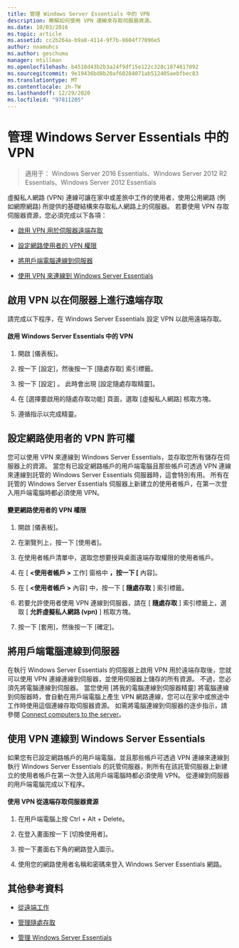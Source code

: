```yaml
---
title: 管理 Windows Server Essentials 中的 VPN
description: 瞭解如何使用 VPN 連線來存取伺服器資源。
ms.date: 10/03/2016
ms.topic: article
ms.assetid: cc2b264a-b9a8-4114-9f7b-8604f77096e5
author: nnamuhcs
ms.author: geschuma
manager: mtillman
ms.openlocfilehash: b4518d43b2b3a24f9df15e122c328c1874817092
ms.sourcegitcommit: 9e19436bd8b20af60284071ab512405aebfbec83
ms.translationtype: MT
ms.contentlocale: zh-TW
ms.lasthandoff: 12/29/2020
ms.locfileid: "97811205"
---
```

# <a name="manage-vpn-in-windows-server-essentials"></a>管理 Windows Server Essentials 中的 VPN

>適用于： Windows Server 2016 Essentials、Windows Server 2012 R2 Essentials、Windows Server 2012 Essentials

 虛擬私人網路 (VPN) 連線可讓在家中或差旅中工作的使用者，使用公用網路 (例如網際網路) 所提供的基礎結構來存取私人網路上的伺服器。 若要使用 VPN 存取伺服器資源，您必須完成以下各項：

-   [啟用 VPN 用於伺服器遠端存取](Manage-VPN-in-Windows-Server-Essentials.md#BKMK_1)

-   [設定網路使用者的 VPN 權限](Manage-VPN-in-Windows-Server-Essentials.md#BKMK_2)

-   [將用戶端電腦連線到伺服器](Manage-VPN-in-Windows-Server-Essentials.md#BKMK_Connect)

-   [使用 VPN 來連線到 Windows Server Essentials](Manage-VPN-in-Windows-Server-Essentials.md#BKMK_3)

##  <a name="enable-vpn-for-remote-access-on-the-server"></a><a name="BKMK_1"></a> 啟用 VPN 以在伺服器上進行遠端存取
 請完成以下程序，在 Windows Server Essentials 設定 VPN 以啟用遠端存取。

#### <a name="to-enable-vpn-in-windows-server-essentials"></a>啟用 Windows Server Essentials 中的 VPN

1.  開啟 [儀表板]。

2.  按一下 [設定]，然後按一下 [隨處存取] 索引標籤。

3.  按一下 [設定]  。 此時會出現 [設定隨處存取精靈]。

4.  在 [選擇要啟用的隨處存取功能] 頁面，選取 [虛擬私人網路] 核取方塊。

5.  遵循指示以完成精靈。

##  <a name="set-vpn-permissions-for-network-users"></a><a name="BKMK_2"></a> 設定網路使用者的 VPN 許可權
 您可以使用 VPN 來連線到 Windows Server Essentials，並存取您所有儲存在伺服器上的資源。 當您有已設定網路帳戶的用戶端電腦且那些帳戶可透過 VPN 連線來連線到託管的 Windows Server Essentials 伺服器時，這會特別有用。 所有在託管的 Windows Server Essentials 伺服器上新建立的使用者帳戶，在第一次登入用戶端電腦時都必須使用 VPN。

#### <a name="to-set-vpn-permissions-for-network-users"></a>變更網路使用者的 VPN 權限

1.  開啟 [儀表板]。

2.  在瀏覽列上，按一下 [使用者]。

3.  在使用者帳戶清單中，選取您想要授與桌面遠端存取權限的使用者帳戶。

4.  在 [ **<使用者帳戶 \>** 工作] 窗格中 **，按一下 [** 內容]。

5.  在 [ **<使用者帳戶 \>** 內容] 中，按一下 [ **隨處存取** ] 索引標籤。

6.  若要允許使用者使用 VPN 連線到伺服器，請在 [ **隨處存取** ] 索引標籤上，選取 [ **允許虛擬私人網路 (vpn)**  ] 核取方塊。

7.  按一下 [套用]，然後按一下 [確定]。

##  <a name="connect-client-computers-to-the-server"></a><a name="BKMK_Connect"></a> 將用戶端電腦連線到伺服器
 在執行 Windows Server Essentials 的伺服器上啟用 VPN 用於遠端存取後，您就可以使用 VPN 連線連線到伺服器，並使用伺服器上儲存的所有資源。 不過，您必須先將電腦連線到伺服器。 當您使用 [將我的電腦連線到伺服器精靈] 將電腦連線到伺服器時，會自動在用戶端電腦上產生 VPN 網路連線，您可以在家中或旅途中工作時使用這個連線存取伺服器資源。 如需將電腦連線到伺服器的逐步指示，請參閱 [Connect computers to the server](../use/Get-Connected-in-Windows-Server-Essentials.md#BKMK_9)。

##  <a name="use-vpn-to-connect-to-windows-server-essentials"></a><a name="BKMK_3"></a> 使用 VPN 連線到 Windows Server Essentials
 如果您有已設定網路帳戶的用戶端電腦，並且那些帳戶可透過 VPN 連線來連線到執行 Windows Server Essentials 的託管伺服器，則所有在該託管伺服器上新建立的使用者帳戶在第一次登入該用戶端電腦時都必須使用 VPN。 從連線到伺服器的用戶端電腦完成以下程序。

#### <a name="to-use-vpn-to-remotely-access-server-resources"></a>使用 VPN 從遠端存取伺服器資源

1.  在用戶端電腦上按 Ctrl + Alt + Delete。

2.  在登入畫面按一下 [切換使用者]。

3.  按一下畫面右下角的網路登入圖示。

4.  使用您的網路使用者名稱和密碼來登入 Windows Server Essentials 網路。

## <a name="additional-references"></a>其他參考資料

-   [從遠端工作](../use/Work-Remotely-in-Windows-Server-Essentials.md)

-   [管理隨處存取](Manage-Anywhere-Access-in-Windows-Server-Essentials.md)

-   [管理 Windows Server Essentials](Manage-Windows-Server-Essentials.md)
